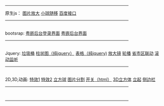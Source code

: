 <hr style="border:3 double #987cb9" width="80%" color=#987cb9 SIZE=3>
原生js：
<a href="https://zsfbest.github.io/京东放大.html">图片放大</a>
<a href="https://zsfbest.github.io/小球移动.html">小球随移</a>
<a href="https://zsfbest.github.io/ajax/%E7%99%BE%E5%BA%A6/syfu.html">百度接口</a>
<HR style="FILTER: alpha(opacity=100,finishopacity=0,style=3)" width="80%" color=#987cb9 SIZE=3>
<br />
    bootsrap:
    <a href="https://zsfbest.github.io/bootstrap/粤嵌后台/HW/login.html" target="_blank">粤嵌后台登录界面</a>
		<a href="https://zsfbest.github.io/bootstrap/粤嵌后台/HW/list.html">粤嵌后台界面</a>
<HR style="FILTER: alpha(opacity=100,finishopacity=0,style=3)" width="80%" color=#987cb9 SIZE=3>
<br />
        Jquery:
		<a href="https://zsfbest.github.io/纯jquery/垃圾桶">垃圾桶</a>
		<a href="https://zsfbest.github.io/纯jquery/HW01.html">柱状图（纯jquery）</a>
		<a href="https://zsfbest.github.io/纯jquery/HW02.html">表格（纯jquery)</a>
		<a href="https://zsfbest.github.io/纯jquery/放大镜.html">放大镜</a>
		<a href="https://zsfbest.github.io/纯jquery/轮播.html">轮播</a>
		<a href="https://zsfbest.github.io/三级联动&交互/HW01.html">省市区联动</a>
		<a href="https://zsfbest.github.io/三级联动&交互/HW02.html">滚动监听</a>
<HR style="FILTER: alpha(opacity=100,finishopacity=0,style=3)" width="80%" color=#987cb9 SIZE=3>
<br />
        2D,3D,动画:
		<a href="https://zsfbest.github.io/合班后/circle.html">特效1</a>
		<a href="https://zsfbest.github.io/合班后/hovereffect.html">特效2</a>
		<a href="https://zsfbest.github.io/合班后/zsfcircle.html">立方球</a>
		<a href="https://zsfbest.github.io/合班后/分割.html">图片分割</a>
		<a href="https://zsfbest.github.io/合班后/开关.html">开关（html）</a>
		<a href="https://zsfbest.github.io/合班后/立方体.html">3D立方体</a>
		<a href="https://zsfbest.github.io/合班后/立起.html">立起</a>
		<a href="https://zsfbest.github.io/nav.html">侧边栏</a>
        <HR style="FILTER: alpha(opacity=100,finishopacity=0,style=3)" width="80%" color=#987cb9 SIZE=3>

<br />
<hr style="border:3 double #987cb9" width="80%" color=#987cb9 SIZE=3>
